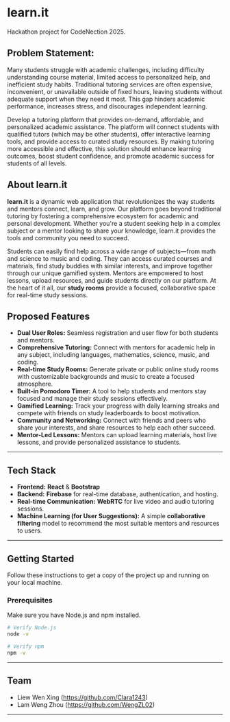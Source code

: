 # learn.it
Hackathon project for CodeNection 2025. 

## Problem Statement:
Many students struggle with academic challenges, including difficulty understanding course material, limited access to personalized help, and inefficient study habits. Traditional tutoring services are often expensive, inconvenient, or unavailable outside of fixed hours, leaving students without adequate support when they need it most. This gap hinders academic performance, increases stress, and discourages independent learning.

Develop a tutoring platform that provides on-demand, affordable, and personalized academic assistance. The platform will connect students with qualified tutors (which may be other students), offer interactive learning tools, and provide access to curated study resources. By making tutoring more accessible and effective, this solution should enhance learning outcomes, boost student confidence, and promote academic success for students of all levels.


## About learn.it

**learn.it** is a dynamic web application that revolutionizes the way students and mentors connect, learn, and grow. Our platform goes beyond traditional tutoring by fostering a comprehensive ecosystem for academic and personal development. Whether you're a student seeking help in a complex subject or a mentor looking to share your knowledge, learn.it provides the tools and community you need to succeed.

Students can easily find help across a wide range of subjects—from math and science to music and coding. They can access curated courses and materials, find study buddies with similar interests, and improve together through our unique gamified system. Mentors are empowered to host lessons, upload resources, and guide students directly on our platform. At the heart of it all, our **study rooms** provide a focused, collaborative space for real-time study sessions.

## Proposed Features

  * **Dual User Roles:** Seamless registration and user flow for both students and mentors.
  * **Comprehensive Tutoring:** Connect with mentors for academic help in any subject, including languages, mathematics, science, music, and coding.
  * **Real-time Study Rooms:** Generate private or public online study rooms with customizable backgrounds and music to create a focused atmosphere.
  * **Built-in Pomodoro Timer:** A tool to help students and mentors stay focused and manage their study sessions effectively.
  * **Gamified Learning:** Track your progress with daily learning streaks and compete with friends on study leaderboards to boost motivation.
  * **Community and Networking:** Connect with friends and peers who share your interests, and share resources to help each other succeed.
  * **Mentor-Led Lessons:** Mentors can upload learning materials, host live lessons, and provide personalized assistance to students.

-----

## Tech Stack

  * **Frontend:** **React** & **Bootstrap**
  * **Backend:** **Firebase** for real-time database, authentication, and hosting.
  * **Real-time Communication:** **WebRTC** for live video and audio tutoring sessions.
  * **Machine Learning (for User Suggestions):** A simple **collaborative filtering** model to recommend the most suitable mentors and resources to users.

-----

## Getting Started

Follow these instructions to get a copy of the project up and running on your local machine.

### Prerequisites

Make sure you have Node.js and npm installed.

```bash
# Verify Node.js
node -v

# Verify npm
npm -v
```
-----


## Team

  * Liew Wen Xing (https://github.com/Clara1243)
  * Lam Weng Zhou (https://github.com/WengZL02)

-----
